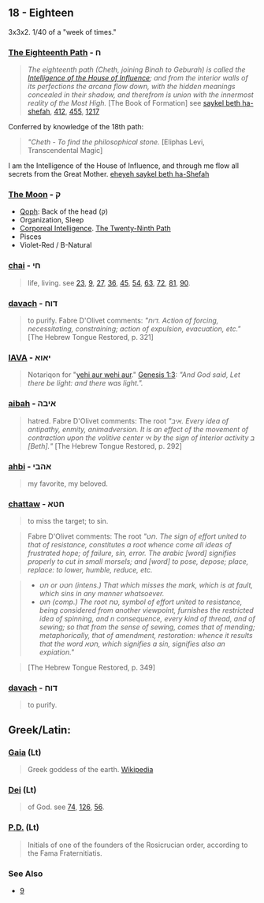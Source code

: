 ## 18 - Eighteen
3x3x2. 1/40 of a "week of times."

### [The Eighteenth Path](/keys/Ch) - ח
> *The eighteenth path (Cheth, joining Binah to Geburah) is called the [Intelligence of the House of Influence](1217); and from the interior walls of its perfections the arcana flow down, with the hidden meanings concealed in their shadow, and therefrom is union with the innermost reality of the Most High.* [The Book of Formation] see [saykel beth ha-shefah](/keys/ShKL.BITh.HShPO), [412](412), [455](455), [1217](1217)

Conferred by knowledge of the 18th path:

> *"Cheth - To find the philosophical stone.* [Eliphas Levi, Transcendental Magic]

I am the Intelligence of the House of Influence, and through me flow all secrets from the Great Mother. [eheyeh saykel beth ha-Shefah](/keys/AHIH.ShKL.BITh.HShPO)

### [The Moon](/keys/Q) - ק

- [Qoph](100): Back of the head (ק)
- Organization, Sleep
- [Corporeal Intelligence](/keys/ShKL.MVGShM). [The Twenty-Ninth Path](28)
- Pisces
- Violet-Red / B-Natural

### [chai](/keys/ChI) - חי
> life, living. see [23](23), [9](9), [27](27), [36](36), [45](45), [54](54), [63](63), [72](72), [81](81), [90](90).

### [davach](/keys/DVCh) - דוח
> to purify. Fabre D'Olivet comments: *"דוח. Action of forcing, necessitating, constraining; action of expulsion, evacuation, etc."* [The Hebrew Tongue Restored, p. 321]

### [IAVA](/keys/IAVA) - יאוא
> Notariqon for "[yehi aur wehi aur](/keys/IHI.AVR.VIHI.AVR)." [Genesis 1:3](http://biblehub.com/genesis/1-3.htm): *"And God said, Let there be light: and there was light.".*

### [aibah](/keys/AIBH) - איבה
> hatred. Fabre D'Olivet comments: The root *"איב. Every idea of antipathy, enmity, animadversion. It is an effect of the movement of contraction upon the volitive center אי by the sign of interior activity ב [Beth]."* [The Hebrew Tongue Restored, p. 292]

### [ahbi](/keys/AHBI) - אהבי
> my favorite, my beloved.

### [chattaw](/keys/ChTA) - חטא
> to miss the target; to sin.

> Fabre D'Olivet comments: The root *"חט. The sign of effort united to that of resistance, constitutes a root whence come all ideas of frustrated hope; of failure, sin, error. The arabic [word] signifies properly to cut in small morsels; and [word] to pose, depose; place, replace: to lower, humble, reduce, etc.*

> - *חט or חטט (intens.) That which misses the mark, which is at fault, which sins in any manner whatsoever.*
> - *חוט (comp.) The root טח, symbol of effort united to resistance, being considered from another viewpoint, furnishes the restricted idea of spinning, and n consequence, every kind of thread, and of sewing; so that from the sense of sewing, comes that of mending; metaphorically, that of amendment, restoration: whence it results that the word חטא, which signifies a sin, signifies also an expiation."*

> [The Hebrew Tongue Restored, p. 349]

### [davach](/keys/DVCh) - דוח
> to purify.

## Greek/Latin:

### [Gaia](/latin?word=gaia) (Lt)
> Greek goddess of the earth. [Wikipedia](https://en.wikipedia.org/wiki/Gaia_%28mythology%29)

### [Dei](/latin?word=Dei) (Lt)
> of God. see [74](74), [126](126), [56](56).

### [P.D.](/latin?word=P.D) (Lt)
> Initials of one of the founders of the Rosicrucian order, according to the Fama Fraternitiatis.

### See Also

- [9](9)